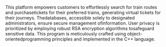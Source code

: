 This platform empowers customers to effortlessly search for train routes and purchasetickets for their preferred trains, generating virtual tickets for their journeys. Thedatabases, accessible solely to designated administrators, ensure secure management ofinformation. User privacy is prioritized by employing robust RSA encryption algorithms tosafeguard sensitive data. This program is meticulously crafted using object-orientedprogramming principles and implemented in the C++ language.
